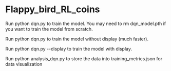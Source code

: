 # Flappy_bird_RL_coins

Run python dqn.py to train the model. You may need to rm dqn_model.pth if you want to train the model from scratch.

Run python dqn.py to train the model without display (much faster).

Run python dqn.py --display to train the model with display.

Run python analysis_dqn.py to store the data into training_metrics.json for data visualization
